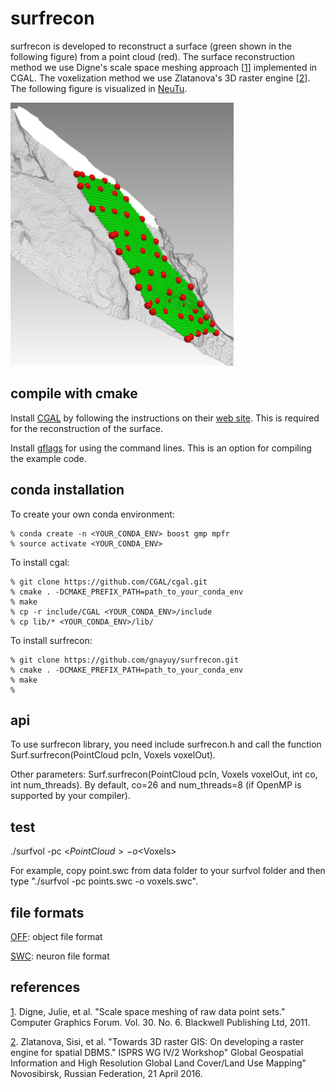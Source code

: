 # surfrecon

surfrecon is developed to reconstruct a surface (green shown in the following figure) from a point cloud (red). The surface reconstruction method we use Digne's scale space meshing approach [[1][]] implemented in CGAL. The voxelization method we use Zlatanova's 3D raster engine [[2][]]. The following figure is visualized in [NeuTu][].

![Picture](data/surfrecon1.png)

## compile with cmake

Install [CGAL][] by following the instructions on their [web site][CGAL]. This is required for the reconstruction of the surface.

Install [gflags][] for using the command lines. This is an option for compiling the example code.

## conda installation

To create your own conda environment:

    % conda create -n <YOUR_CONDA_ENV> boost gmp mpfr
    % source activate <YOUR_CONDA_ENV>

To install cgal:

    % git clone https://github.com/CGAL/cgal.git
    % cmake . -DCMAKE_PREFIX_PATH=path_to_your_conda_env
    % make
    % cp -r include/CGAL <YOUR_CONDA_ENV>/include
    % cp lib/* <YOUR_CONDA_ENV>/lib/

To install surfrecon:

    % git clone https://github.com/gnayuy/surfrecon.git
    % cmake . -DCMAKE_PREFIX_PATH=path_to_your_conda_env
    % make
    % 

## api

To use surfrecon library, you need include surfrecon.h and call the function Surf.surfrecon(PointCloud pcIn, Voxels voxelOut).

Other parameters: Surf.surfrecon(PointCloud pcIn, Voxels voxelOut, int co, int num_threads). By default, co=26 and num_threads=8 (if OpenMP is supported by your compiler).

## test

./surfvol -pc <$PointCloud> -o <$Voxels>

For example, copy point.swc from data folder to your surfvol folder and then type "./surfvol -pc points.swc -o voxels.swc".

## file formats

[OFF][]: object file format

[SWC][]: neuron file format

## references

[1]. Digne, Julie, et al. "Scale space meshing of raw data point sets." Computer Graphics Forum. Vol. 30. No. 6. Blackwell Publishing Ltd, 2011.

[2]. Zlatanova, Sisi, et al. "Towards 3D raster GIS: On developing a raster engine for spatial DBMS." ISPRS WG IV/2 Workshop" Global Geospatial Information and High Resolution Global Land Cover/Land Use Mapping" Novosibirsk, Russian Federation, 21 April 2016.

[NeuTu]:http://www.neutracing.com
[CGAL]: http://www.cgal.org
[gflags]: https://github.com/gflags/gflags
[OFF]: http://www.geomview.org/docs/html/OFF.html#OFF
[SWC]: http://www.neuronland.org/NLMorphologyConverter/MorphologyFormats/SWC/Spec.html
[1]: http://www.ingentaconnect.com/content/bpl/cgf/2011/00000030/00000006/art00003
[2]: http://www.sciencedirect.com/science/article/pii/S2215016116000029
